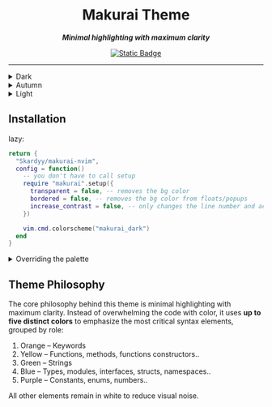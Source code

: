 <div align="center">
    
# Makurai Theme
***Minimal highlighting with maximum clarity***
    
[![Static Badge](https://img.shields.io/badge/Click%20Here-fac25a?style=for-the-badge&label=For%20Extras&labelColor=1e2029)](https://github.com/Skardyy/makurai-theme)
</div>

---

<details>
<summary>Dark</summary>

```lua
vim.cmd.colorscheme("makurai_dark")
```
![image](https://github.com/user-attachments/assets/126a33a0-e2a1-4403-8cf4-239959c01d8f)
</details>

<details>
<summary>Autumn</summary>

```lua
vim.cmd.colorscheme("makurai_autumn")
```
![image](https://github.com/user-attachments/assets/fe5989e8-2dfa-419c-9394-24b3a2e81ee2)
</details>

<details>
<summary>Light</summary>

```lua
vim.cmd.colorscheme("makurai_light")
``` 
![image](https://github.com/user-attachments/assets/382137a1-cdc5-4617-9467-3aad60cb608f)
</details>


## Installation   
lazy:  
```lua
return {
  "Skardyy/makurai-nvim",
  config = function()
    -- you don't have to call setup
    require "makurai".setup({
      transparent = false, -- removes the bg color
      bordered = false, -- removes the bg color from floats/popups
      increase_contrast = false, -- only changes the line number and active line number for now.
    })

    vim.cmd.colorscheme("makurai_dark")
  end
}
```
<details>
<summary>Overriding the palette </summary>

> the below example "converts" makurai_dark into makurai_autumn
```lua
require("makurai").modify("dark", {
  orange    = "#ff6340",
  yellow    = "#facc75",
  green     = "#a2d93d",
  purple    = "#e67399",
  blue      = "#60bfbf",
})

```
the options are everything in the palette [here](./lua/makurai/palettes/dark.lua#L1)

</details>

## Theme Philosophy
The core philosophy behind this theme is minimal highlighting with maximum clarity. Instead of overwhelming the code with color, it uses **up to five distinct colors** to emphasize the most critical syntax elements, grouped by role:  

1. Orange – Keywords
2. Yellow – Functions, methods, functions constructors..
3. Green – Strings
4. Blue – Types, modules, interfaces, structs, namespaces..
5. Purple – Constants, enums, numbers..

All other elements remain in white to reduce visual noise.
